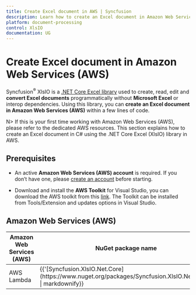```yaml
---
title: Create Excel document in AWS | Syncfusion
description: Learn how to create an Excel document in Amazon Web Services (AWS) using Syncfusion .NET Excel (XlsIO) library in C#.
platform: document-processing
control: XlsIO
documentation: UG
---
```


# Create Excel document in Amazon Web Services (AWS)

Syncfusion<sup>&reg;</sup> XlsIO is a [.NET Core Excel library](https://www.syncfusion.com/document-processing/excel-framework/net-core/excel-library) used to create, read, edit and **convert Excel documents** programmatically without **Microsoft Excel** or interop dependencies. Using this library, you can **create an Excel document in Amazon Web Services (AWS)** within a few lines of code.

N> If this is your first time working with Amazon Web Services (AWS), please refer to the dedicated AWS resources. This section explains how to create an Excel document in C# using the .NET Core Excel (XlsIO) library in AWS. 

## Prerequisites 

* An active **Amazon Web Services (AWS) account** is required. If you don’t have one, please [create an account](https://aws.amazon.com/) before starting.

* Download and install the **AWS Toolkit** for Visual Studio, you can download the AWS toolkit from this [link](https://aws.amazon.com/visualstudio/). The Toolkit can be installed from Tools/Extension and updates options in Visual Studio.

## Amazon Web Services (AWS)

<table>
<thead>
<tr>
<th>
Amazon Web Services (AWS)<br/></th><th>
NuGet package name<br/></th></tr></thead>
<tr>
<td>
AWS Lambda 
<br/></td><td>
{{'[Syncfusion.XlsIO.Net.Core](https://www.nuget.org/packages/Syncfusion.XlsIO.Net.Core)' | markdownify}}<br/> 
</td></tr>
</table>
